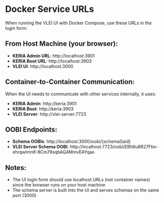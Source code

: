 # Docker Service URLs

When running the VLEI UI with Docker Compose, use these URLs in the login form:

## From Host Machine (your browser):
- **KERIA Admin URL**: http://localhost:3901
- **KERIA Boot URL**: http://localhost:3903
- **VLEI UI**: http://localhost:3000

## Container-to-Container Communication:
When the UI needs to communicate with other services internally, it uses:
- **KERIA Admin**: http://keria:3901
- **KERIA Boot**: http://keria:3903
- **VLEI Server**: http://vlei-server:7723

## OOBI Endpoints:
- **Schema OOBIs**: http://localhost:3000/oobi/{schemaSaid}
- **VLEI Server Schema OOBI**: http://localhost:7723/oobi/EBfdlu8R27Fbx-ehrqwImnK-8Cm79sqbAQ4MmvEAYqao

## Notes:
- The UI login form should use localhost URLs (not container names) since the browser runs on your host machine
- The schema server is built into the UI and serves schemas on the same port (3000)